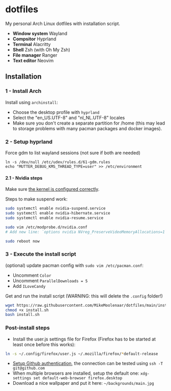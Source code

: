 # dotfiles
My personal Arch Linux dotfiles with installation script.

- **Window system** Wayland
- **Compsitor** Hyprland
- **Terminal** Alacritty
- **Shell** Zsh (with Oh My Zsh)
- **File manager** Ranger
- **Text editor** Neovim

## Installation

### 1 - Install Arch
Install using `archinstall`:
- Choose the desktop profile with `hyprland`
- Select the "en_US.UTF-8" and "nl_NL.UTF-8" locales
- Make sure you don't create a separate partition for /home (this may lead to storage problems with many pacman packages and docker images).

### 2 - Setup hyprland
Force gdm to list wayland sessions (not sure if both are needed)
```
ln -s /dev/null /etc/udev/rules.d/61-gdm.rules
echo "MUTTER_DEBUG_KMS_THREAD_TYPE=user" >> /etc/environment
```

#### 2.1 - Nvidia steps
Make sure [the kernel is configured correctly](https://wiki.hyprland.org/Nvidia/#drm-kernel-mode-setting).

Steps to make suspend work:
```sh
sudo systemctl enable nvidia-suspend.service
sudo systemctl enable nvidia-hibernate.service
sudo systemctl enable nvidia-resume.service

sudo vim /etc/modprobe.d/nvidia.conf
# Add new line: `options nvidia NVreg_PreserveVideoMemoryAllocations=1`

sudo reboot now
```


### 3 - Execute the install script
(optional) update pacman config with `sudo vim /etc/pacman.conf`:
- Uncomment `Color`
- Uncomment `ParallelDownloads = 5`
- Add `ILoveCandy`

Get and run the install script (WARNING: this will delete the `.config` folder!)
```sh
wget https://raw.githubusercontent.com/MikeMoolenaar/dotfiles/main/install.sh
chmod +x install.sh
bash install.sh
```

### Post-install steps
- Install the user.js settings file for Firefox (Firefox has to be started at least once before this works):
```sh
ln -s ~/.config/firefox/user.js ~/.mozilla/firefox/*default-release
```
- [Setup Github authentication](https://docs.github.com/en/authentication/connecting-to-github-with-ssh/generating-a-new-ssh-key-and-adding-it-to-the-ssh-agent#generating-a-new-ssh-key), the connection can be tested using `ssh -T git@github.com`
- When multiple browsers are installed, setup the default one: `xdg-settings set default-web-browser firefox.desktop`
- Download a nice wallpaper and put it here: `~/backgrounds/main.jpg`
